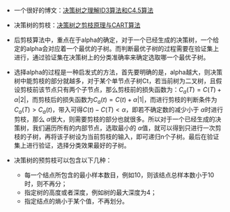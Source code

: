 
- 一个很好的博文：[决策树之理解ID3算法和C4.5算法](https://blog.csdn.net/u014688145/article/details/53212112)

- 决策树的剪枝：[决策树之剪枝原理与CART算法](https://blog.csdn.net/u014688145/article/details/53326910)

- 后剪枝算法中，重点在于alpha的确定，对于一个已经生成的决策树，一个给定的alpha会对应着一个最优的子树。而判断最优子树的过程需要在验证集上进行，通过验证集在决策树上的分类准确率来确定选取哪一个最优子树。
- 选择alpha的过程是一种启发式的方法，首先要明确的是，alpha越大，则决策树中能剪枝的部分就越多，对于某个单节点子树Ct，若当前树为二叉树，且假设剪枝前该节点只有两个子节点，那么剪枝前的损失函数为：$C_a(T) = C(T)+\alpha |2|$，而剪枝后的损失函数为$C_a(t) = C(t)+\alpha |1|$，而进行剪枝的判断条件为$C_a(T)>C_a(t)$，带入可得$C(t)-C(T)<\alpha$，即若不确定数的减少小于 $\alpha$时进行剪枝，那么 $\alpha$很大，则需要剪枝的部分也就很多。所以对于一个已经生成的决策树，我们遍历所有的内部节点，选取最小的 $\alpha$值，就可以得到只进行一次剪枝的子树，再将该子树设为当前剪枝的输入，即可递归n个子树。最后在验证集上进行验证，选择分类效果最好的子树。
- 决策树的预剪枝可以包含以下几种：
  - 每一个结点所包含的最小样本数目，例如10，则该结点总样本数小于10时，则不再分；
  - 指定树的高度或者深度，例如树的最大深度为4；
  - 指定结点的熵小于某个值，不再划分。
